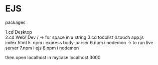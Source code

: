 # EJS
packages 

1.cd Desktop
</br>
2.cd Web\ Dev /  -> for space in a string
3.cd todolist
4.touch app.js index.html
5. npm i express body-parser
6.npm i nodemon -> to run live server
7.npm i ejs
8.npm i nodemon

then open localhost in mycase localhost 3000
